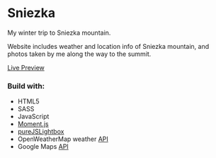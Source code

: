 # Sniezka

My winter trip to Sniezka mountain.

Website includes weather and location info of Sniezka mountain,
and photos taken by me along the way to the summit.

[Live Preview](https://mariusjagminas.github.io/Sniezka/)

### Build with:

- HTML5
- SASS
- JavaScript
- [Moment.js](https://momentjs.com/)
- [pureJSLightbox](https://github.com/dianadi09/pureJSLightbox)
- OpenWeatherMap weather [API](https://openweathermap.org/api)
- Google Maps [API](https://developers.google.com/maps/documentation/)


